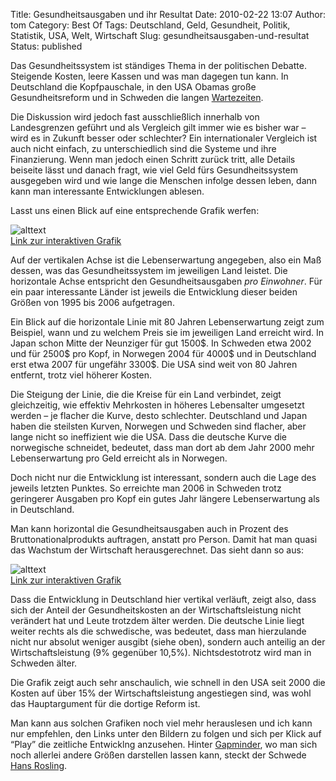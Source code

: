 Title: Gesundheitsausgaben und ihr Resultat
Date: 2010-02-22 13:07
Author: tom
Category: Best Of
Tags: Deutschland, Geld, Gesundheit, Politik, Statistik, USA, Welt, Wirtschaft
Slug: gesundheitsausgaben-und-resultat
Status: published

Das Gesundheitssystem ist ständiges Thema in der politischen Debatte.
Steigende Kosten, leere Kassen und was man dagegen tun kann. In
Deutschland die Kopfpauschale, in den USA Obamas große Gesundheitsreform
und in Schweden die langen
[Wartezeiten](http://www.sr.se/cgi-bin/international/nyhetssidor/artikel.asp?nyheter=1&programid=2108&artikel=3460356).

Die Diskussion wird jedoch fast ausschließlich innerhalb von
Landesgrenzen geführt und als Vergleich gilt immer wie es bisher war –
wird es in Zukunft besser oder schlechter? Ein internationaler Vergleich
ist auch nicht einfach, zu unterschiedlich sind die Systeme und ihre
Finanzierung. Wenn man jedoch einen Schritt zurück tritt, alle Details
beiseite lässt und danach fragt, wie viel Geld fürs Gesundheitssystem
ausgegeben wird und wie lange die Menschen infolge dessen leben, dann
kann man interessante Entwicklungen ablesen.

Lasst uns einen Blick auf eine entsprechende Grafik werfen: <!--more-->

![alttext](/pic/halsa1.png)  
[Link zur interaktiven
Grafik](http://graphs.gapminder.org/world/#$majorMode=chart$is;shi=t;ly=2003;lb=f;il=t;fs=11;al=30;stl=t;st=t;nsl=t;se=t$wst;tts=C$ts;sp=6;ti=2007$zpv;v=0$inc_x;mmid=XCOORDS;iid=phAwcNAVuyj1jiMAkmq1iMg;by=ind$inc_y;mmid=YCOORDS;iid=phAwcNAVuyj2tPLxKvvnNPA;by=ind$inc_s;uniValue=8.21;iid=phAwcNAVuyj0XOoBL_n5tAQ;by=ind$inc_c;uniValue=255;gid=CATID0;by=grp$map_x;scale=log;dataMin=194;dataMax=96846$map_y;scale=lin;dataMin=23;dataMax=86$map_s;sma=49;smi=2.65$cd;bd=0$inds=#$majorMode=chart$is;shi=t;ly=2003;lb=f;il=t;fs=11;al=30;stl=t;st=t;nsl=t;se=t$wst;tts=C$ts;sp=6;ti=2006$zpv;v=1$inc_x;mmid=XCOORDS;iid=tR3MM%2DUTZ0B44BKxxWeAZaQ;by=ind$inc_y;mmid=YCOORDS;iid=phAwcNAVuyj2tPLxKvvnNPA;by=ind$inc_s;uniValue=8.21;iid=phAwcNAVuyj0XOoBL%5Fn5tAQ;by=ind$inc_c;uniValue=255;gid=CATID0;by=grp$map_x;scale=lin;dataMin=1019;dataMax=7629$map_y;scale=lin;dataMin=76;dataMax=83$map_s;sma=49;smi=2.65$cd;bd=0$inds=i217_t001995,,,,;i82_t001995,,,,;i110_t001995,,,,;i239_t001995,,,,;i168_t001995,,,,)

Auf der vertikalen Achse ist die Lebenserwartung angegeben, also ein Maß
dessen, was das Gesundheitssystem im jeweiligen Land leistet. Die
horizontale Achse entspricht den Gesundheitsausgaben *pro Einwohner*.
Für ein paar interessante Länder ist jeweils die Entwicklung dieser
beiden Größen von 1995 bis 2006 aufgetragen.

Ein Blick auf die horizontale Linie mit 80 Jahren Lebenserwartung zeigt
zum Beispiel, wann und zu welchem Preis sie im jeweiligen Land erreicht
wird. In Japan schon Mitte der Neunziger für gut 1500\$. In Schweden
etwa 2002 und für 2500\$ pro Kopf, in Norwegen 2004 für 4000\$ und in
Deutschland erst etwa 2007 für ungefähr 3300\$. Die USA sind weit von 80
Jahren entfernt, trotz viel höherer Kosten.

Die Steigung der Linie, die die Kreise für ein Land verbindet, zeigt
gleichzeitig, wie effektiv Mehrkosten in höheres Lebensalter umgesetzt
werden – je flacher die Kurve, desto schlechter. Deutschland und Japan
haben die steilsten Kurven, Norwegen und Schweden sind flacher, aber
lange nicht so ineffizient wie die USA. Dass die deutsche Kurve die
norwegische schneidet, bedeutet, dass man dort ab dem Jahr 2000 mehr
Lebenserwartung pro Geld erreicht als in Norwegen.

Doch nicht nur die Entwicklung ist interessant, sondern auch die Lage
des jeweils letzten Punktes. So erreichte man 2006 in Schweden trotz
geringerer Ausgaben pro Kopf ein gutes Jahr längere Lebenserwartung als
in Deutschland.

Man kann horizontal die Gesundheitsausgaben auch in Prozent des
Bruttonationalprodukts auftragen, anstatt pro Person. Damit hat man
quasi das Wachstum der Wirtschaft herausgerechnet. Das sieht dann so
aus:

![alttext](/pic/halsa2.png)  
[Link zur interaktiven
Grafik](http://graphs.gapminder.org/world/#$majorMode=chart$is;shi=t;ly=2003;lb=f;il=t;fs=11;al=30;stl=t;st=t;nsl=t;se=t$wst;tts=C$ts;sp=6;ti=2007$zpv;v=0$inc_x;mmid=XCOORDS;iid=phAwcNAVuyj1jiMAkmq1iMg;by=ind$inc_y;mmid=YCOORDS;iid=phAwcNAVuyj2tPLxKvvnNPA;by=ind$inc_s;uniValue=8.21;iid=phAwcNAVuyj0XOoBL_n5tAQ;by=ind$inc_c;uniValue=255;gid=CATID0;by=grp$map_x;scale=log;dataMin=194;dataMax=96846$map_y;scale=lin;dataMin=23;dataMax=86$map_s;sma=49;smi=2.65$cd;bd=0$inds=#$majorMode=chart$is;shi=t;ly=2003;lb=f;il=t;fs=11;al=30;stl=t;st=t;nsl=t;se=t$wst;tts=C$ts;sp=6;ti=2006$zpv;v=1$inc_x;mmid=XCOORDS;iid=phAwcNAVuyj3XYThRy0yJMA;by=ind$inc_y;mmid=YCOORDS;iid=phAwcNAVuyj2tPLxKvvnNPA;by=ind$inc_s;uniValue=8.21;iid=phAwcNAVuyj0XOoBL%5Fn5tAQ;by=ind$inc_c;uniValue=255;gid=CATID0;by=grp$map_x;scale=lin;dataMin=2.678;dataMax=16$map_y;scale=lin;dataMin=75;dataMax=83$map_s;sma=49;smi=2.65$cd;bd=0$inds=i217_t001995,,,,;i82_t001995,,,,;i110_t001995,,,,;i239_t001995,,,,;i168_t001995,,,,)

Dass die Entwicklung in Deutschland hier vertikal verläuft, zeigt also,
dass sich der Anteil der Gesundheitskosten an der Wirtschaftsleistung
nicht verändert hat und Leute trotzdem älter werden. Die deutsche Linie
liegt weiter rechts als die schwedische, was bedeutet, dass man
hierzulande nicht nur absolut weniger ausgibt (siehe oben), sondern auch
anteilig an der Wirtschaftsleistung (9% gegenüber 10,5%).
Nichtsdestotrotz wird man in Schweden älter.

Die Grafik zeigt auch sehr anschaulich, wie schnell in den USA seit 2000
die Kosten auf über 15% der Wirtschaftsleistung angestiegen sind, was
wohl das Hauptargument für die dortige Reform ist.

Man kann aus solchen Grafiken noch viel mehr herauslesen und ich kann
nur empfehlen, den Links unter den Bildern zu folgen und sich per Klick
auf “Play” die zeitliche Entwicklng anzusehen. Hinter
[Gapminder](http://gapminder.org), wo man sich noch allerlei andere
Größen darstellen lassen kann, steckt der Schwede [Hans
Rosling](http://www.fiket.de/2009/09/07/hans-rosling-bei-ted-und-ki/).

